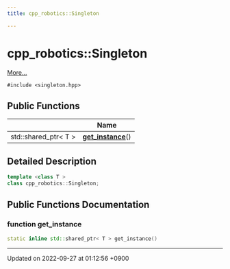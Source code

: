 ```yaml
---
title: cpp_robotics::Singleton

---
```


# cpp_robotics::Singleton



 [More...](#detailed-description)


`#include <singleton.hpp>`

## Public Functions

|                | Name           |
| -------------- | -------------- |
| std::shared_ptr< T > | **[get_instance](/cpp_robotics/doxybook/Classes/classcpp__robotics_1_1Singleton/#function-get-instance)**() |

## Detailed Description

```cpp
template <class T >
class cpp_robotics::Singleton;
```

## Public Functions Documentation

### function get_instance

```cpp
static inline std::shared_ptr< T > get_instance()
```


-------------------------------

Updated on 2022-09-27 at 01:12:56 +0900